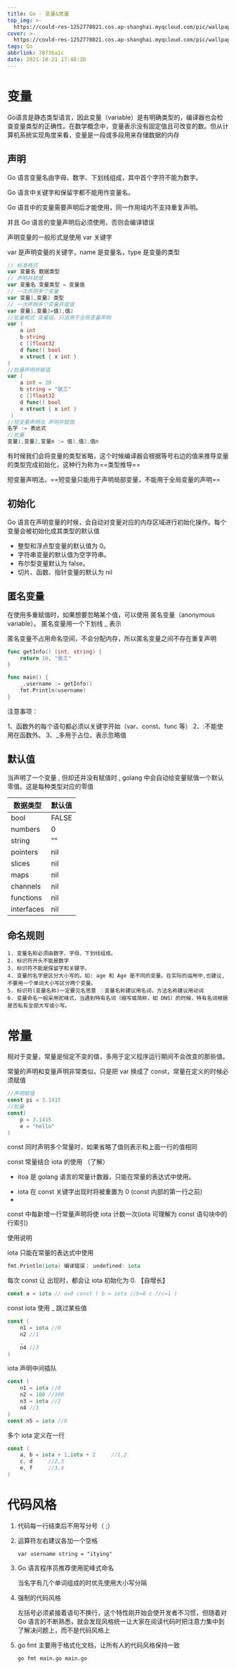 ```yaml
---
title: Go - 变量&常量
top_img: >-
  https://could-res-1252778021.cos.ap-shanghai.myqcloud.com/pic/wallpaper/5ecce72a5977e.jpg
cover: >-
  https://could-res-1252778021.cos.ap-shanghai.myqcloud.com/pic/wallpaper/5ecce72a5977e.jpg
tags: Go
abbrlink: 78736a1c
date: 2021-10-21 17:48:28
---
```




# **变量**

Go语言是静态类型语言，因此变量（variable）是有明确类型的，编译器也会检查变量类型的正确性。在数学概念中，变量表示没有固定值且可改变的数。但从计算机系统实现角度来看，变量是一段或多段用来存储数据的内存

## **声明**

Go 语言变量名由字母、数字、下划线组成，其中首个字符不能为数字。

Go 语言中关键字和保留字都不能用作变量名。 

Go 语言中的变量需要声明后才能使用，同一作用域内不支持重复声明。 

并且 Go 语言的变量声明后必须使用，否则会编译错误



声明变量的一般形式是使用 var 关键字

var 是声明变量的关键字，name 是变量名，type 是变量的类型

```go
// 标准格式 
var 变量名 数据类型 
// 声明并赋值 
var 变量名 变量类型 = 变量值 
// 一次声明多个变量 
var 变量1,变量2 类型 
// 一次声明多个变量并赋值 
var 变量1,变量2=值1,值2 
//批量格式 变量组，只适用于全局变量声明
var ( 
    a int 
    b string 
    c []float32 
    d func() bool 
    e struct { x int } 
) 
//批量声明并赋值 
var ( 
    a int = 20 
    b string = "张三" 
    c []float32 
    d func() bool 
    e struct { x int }
 ) 
//短变量声明法 声明并赋值 
名字 := 表达式 
//批量 
变量1,变量2,变量n := 值1,值2,值n
```

有时候我们会将变量的类型省略，这个时候编译器会根据等号右边的值来推导变量的类型完成初始化，这种行为称为==类型推导==

短变量声明法，==短变量只能用于声明局部变量，不能用于全局变量的声明==



## 初始化

Go 语言在声明变量的时候，会自动对变量对应的内存区域进行初始化操作。每个变量会被初始化成其类型的默认值

- 整型和浮点型变量的默认值为 0。
- 字符串变量的默认值为空字符串。 
- 布尔型变量默认为 false。 
- 切片、函数、指针变量的默认为 nil

## **匿名变量**

在使用多重赋值时，如果想要忽略某个值，可以使用 匿名变量（anonymous variable）。 匿名变量用一个下划线 _ 表示

匿名变量不占用命名空间，不会分配内存，所以匿名变量之间不存在重复声明

```go
func getInfo() (int, string) { 
    return 10, "张三" 
} 

func main() { 
    _,username := getInfo() 
    fmt.Println(username) 
}
```

注意事项： 

1、函数外的每个语句都必须以关键字开始（var、const、func 等） 
2、:不能使用在函数外。 
3、_多用于占位，表示忽略值



## **默认值**

当声明了一个变量 , 但却还并没有赋值时 , golang 中会自动给变量赋值一个默认零值。这是每种类型对应的零值

| 数据类型   | 默认值 |
| ---------- | ------ |
| bool       | FALSE  |
| numbers    | 0      |
| string     | ""     |
| pointers   | nil    |
| slices     | nil    |
| maps       | nil    |
| channels   | nil    |
| functions  | nil    |
| interfaces | nil    |



## **命名规则**

 	1. 变量名称必须由数字、字母、下划线组成。
 	2. 标识符开头不能是数字
 	3. 标识符不能是保留字和关键字。
 	4. 变量的名字是区分大小写的。如: age 和 Age 是不同的变量。在实际的运用中,也建议,不要用一个单词大小写区分两个变量。
 	5. 标识符(变量名称)一定要见名思意 ：变量名称建议用名词，方法名称建议用动词
 	6. 变量命名一般采用驼峰式，当遇到特有名词（缩写或简称，如 DNS）的时候，特有名词根据是否私有全部大写或小写。





# **常量**

相对于变量，常量是恒定不变的值，多用于定义程序运行期间不会改变的那些值。

常量的声明和变量声明非常类似，只是把 var 换成了 const，常量在定义的时候必须赋值

```go
//声明赋值 
const pi = 3.1415 
//批量 
const( 
    p = 3.1415 
    e = "hello" 
)
```

const 同时声明多个常量时，如果省略了值则表示和上面一行的值相同

const 常量结合 iota 的使用 （了解）

- itoa 是 golang 语言的常量计数器，只能在常量的表达式中使用。

 * 
    iota 在 const 关键字出现时将被重置为 0 (const 内部的第一行之前)
* 
const 中每新增一行常量声明将使 iota 计数一次(iota 可理解为 const 语句块中的行索引)

使用说明

iota 只能在常量的表达式中使用

```go
fmt.Println(iota) 编译错误： undefined: iota
```

每次 const 让 出现时，都会让 iota 初始化为 0. 【自增长】

```go
const a = iota // a=0 const ( b = iota //b=0 c //c=1 )
```

const iota 使用 _ 跳过某些值

```go
const ( 
    n1 = iota //0 
    n2 //1 
    _ 
    n4 //3 
)
```

iota 声明中间插队

```go
const ( 
    n1 = iota //0 
    n2 = 100 //100 
    n3 = iota //2 
    n4 //3 
) 
const n5 = iota //0
```

多个 iota 定义在一行

```go
const ( 
    a, b = iota + 1,iota + 2     //1,2 
    c, d     //2,3 
    e, f     //3,4
)
```





# 代码风格

1. 代码每一行结束后不用写分号（ ;）

2. 运算符左右建议各加一个空格

   `var username string = "itying"`

3. Go 语言程序员推荐使用驼峰式命名

   当名字有几个单词组成的时优先使用大小写分隔

4. 强制的代码风格

   左括号必须紧接着语句不换行，这个特性刚开始会使开发者不习惯，但随着对 Go 语言的不断熟悉，就会发现风格统一让大家在阅读代码时把注意力集中到了解决问题上，而不是代码风格上

5. go fmt 主要用于格式化文档，让所有人的代码风格保持一致

   `go fmt main.go main.go`

   





























